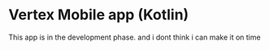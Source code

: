 # Vertex Mobile app (Kotlin)


This app is in the development phase. and i dont think i can make it on time

